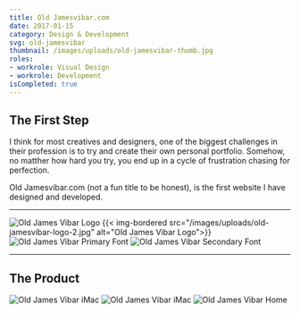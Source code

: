```yaml
---
title: Old Jamesvibar.com
date: 2017-01-15
category: Design & Development
svg: old-jamesvibar
thumbnail: /images/uploads/old-jamesvibar-thumb.jpg
roles:
- workrole: Visual Design
- workrole: Development
isCompleted: true
---
```


## The First Step

I think for most creatives and designers, one of the biggest challenges in their profession is to try and create their own personal portfolio. Somehow, no matther how hard you try, you end up in a cycle of frustration chasing for perfection.

Old Jamesvibar.com (not a fun title to be honest), is the first website I have designed and developed.

***

![Old James Vibar Logo][logo1]
{{< img-bordered src="/images/uploads/old-jamesvibar-logo-2.jpg" alt="Old James Vibar Logo">}}
![Old James Vibar Primary Font][primaryfont]
![Old James Vibar Secondary Font][secondaryfont]

***

## The Product

![Old James Vibar iMac][imac]
![Old James Vibar iMac][iphone]
![Old James Vibar Home][home]

[logo1]: /images/uploads/old-jamesvibar-logo-1.jpg
[logo2]: /images/uploads/old-jamesvibar-logo-2.jpg
[primaryfont]: /images/uploads/old-jamesvibar-primary-font.jpg
[secondaryfont]: /images/uploads/old-jamesvibar-secondary-font.jpg
[imac]: /images/uploads/old-jamesvibar-mockup-imac.jpg
[iphone]: /images/uploads/old-jamesvibar-mockup-iphone.jpg
[home]: /images/uploads/old-jamesvibar-home.jpg